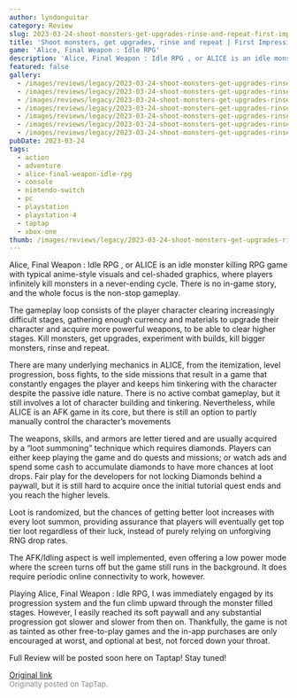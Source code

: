 ```yaml
---
author: lyndonguitar
category: Review
slug: 2023-03-24-shoot-monsters-get-upgrades-rinse-and-repeat-first-impressions-alice-final-weapon-idl
title: 'Shoot monsters, get upgrades, rinse and repeat | First Impressions - Alice, Final Weapon : Idle RPG'
game: 'Alice, Final Weapon : Idle RPG'
description: 'Alice, Final Weapon : Idle RPG , or ALICE is an idle monster killing RPG game with typical anime-style visuals and cel-shaded graphics, where players infinitely kill monsters in a never-ending cycle. There is no in-game story, and the whole focus is the non-stop gameplay.'
featured: false
gallery:
  - /images/reviews/legacy/2023-03-24-shoot-monsters-get-upgrades-rinse-and-repeat--first-impressions---alice-final-weapon--idl-0.avif
  - /images/reviews/legacy/2023-03-24-shoot-monsters-get-upgrades-rinse-and-repeat--first-impressions---alice-final-weapon--idl-1.avif
  - /images/reviews/legacy/2023-03-24-shoot-monsters-get-upgrades-rinse-and-repeat--first-impressions---alice-final-weapon--idl-2.avif
  - /images/reviews/legacy/2023-03-24-shoot-monsters-get-upgrades-rinse-and-repeat--first-impressions---alice-final-weapon--idl-3.avif
  - /images/reviews/legacy/2023-03-24-shoot-monsters-get-upgrades-rinse-and-repeat--first-impressions---alice-final-weapon--idl-4.avif
  - /images/reviews/legacy/2023-03-24-shoot-monsters-get-upgrades-rinse-and-repeat--first-impressions---alice-final-weapon--idl-5.avif
  - /images/reviews/legacy/2023-03-24-shoot-monsters-get-upgrades-rinse-and-repeat--first-impressions---alice-final-weapon--idl-6.avif
pubDate: 2023-03-24
tags:
  - action
  - adventure
  - alice-final-weapon-idle-rpg
  - console
  - nintendo-switch
  - pc
  - playstation
  - playstation-4
  - taptap
  - xbox-one
thumb: /images/reviews/legacy/2023-03-24-shoot-monsters-get-upgrades-rinse-and-repeat--first-impressions---alice-final-weapon--idl-0.avif
---
```


Alice, Final Weapon : Idle RPG , or ALICE is an idle monster killing RPG game with typical anime-style visuals and cel-shaded graphics, where players infinitely kill monsters in a never-ending cycle. There is no in-game story, and the whole focus is the non-stop gameplay.

The gameplay loop consists of the player character clearing increasingly difficult stages, gathering enough currency and materials to upgrade their character and acquire more powerful weapons, to be able to clear higher stages. Kill monsters, get upgrades, experiment with builds, kill bigger monsters, rinse and repeat.

There are many underlying mechanics in ALICE, from the itemization, level progression, boss fights, to the side missions that result in a game that constantly engages the player and keeps him tinkering with the character despite the passive idle nature. There is no active combat gameplay, but it still involves a lot of character building and tinkering. Nevertheless, while ALICE is an AFK game in its core, but there is still an option to partly manually control the character’s movements

The weapons, skills, and armors are letter tiered and are usually acquired by a “loot summoning” technique which requires diamonds. Players can either keep playing the game and do quests and missions; or watch ads and spend some cash to accumulate diamonds to have more chances at loot drops. Fair play for the developers for not locking Diamonds behind a paywall, but it is still hard to acquire once the initial tutorial quest ends and you reach the higher levels.

Loot is randomized, but the chances of getting better loot increases with every loot summon, providing assurance that players will eventually get top tier loot regardless of their luck, instead of purely relying on unforgiving RNG drop rates.

The AFK/Idling aspect is well implemented, even offering a low power mode where the screen turns off but the game still runs in the background. It does require periodic online connectivity to work, however.

Playing Alice, Final Weapon : Idle RPG, I was immediately engaged by its progression system and the fun climb upward through the monster filled stages. However, I easily reached its soft paywall and any substantial progression got slower and slower from then on. Thankfully, the game is not as tainted as other free-to-play games and the in-app purchases are only encouraged at worst, and optional at best, not forced down your throat.

Full Review will be posted soon here on Taptap! Stay tuned!

[Original link](https://www.taptap.io/post/4880936)<br><span style="font-size: 0.95em; color: #888;">Originally posted on TapTap.</span>